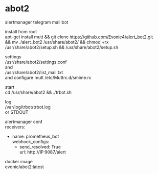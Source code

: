 # abot2
  
alertmanager telegram mail bot  
  
install from root  
apt-get install mutt && git clone https://github.com/Evonic4/alert_bot2.git && mv ./alert_bot2 /usr/share/abot2/ && chmod +rx /usr/share/abot2/setup.sh && /usr/share/abot2/setup.sh  
  
settings  
/usr/share/abot2/settings.conf  
and  
/usr/share/abot2/list_mail.txt  
and configure mutt /etc/Muttrc.d/smime.rc  
  
start  
cd /usr/share/abot2 && ./trbot.sh  
  
log  
/var/log/trbot/trbot.log  
or STDOUT  
  
alertmanager conf  
receivers:  
  - name: prometheus_bot  
    webhook_configs:  
    - send_resolved: True  
      url: http://IP:9087/alert  
  
docker image  
evonic/abot2:latest  
  